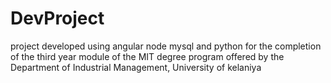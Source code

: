 # DevProject
project developed using angular node mysql and python for the completion of the third year module of the MIT degree program offered by the Department of Industrial Management, University of kelaniya
